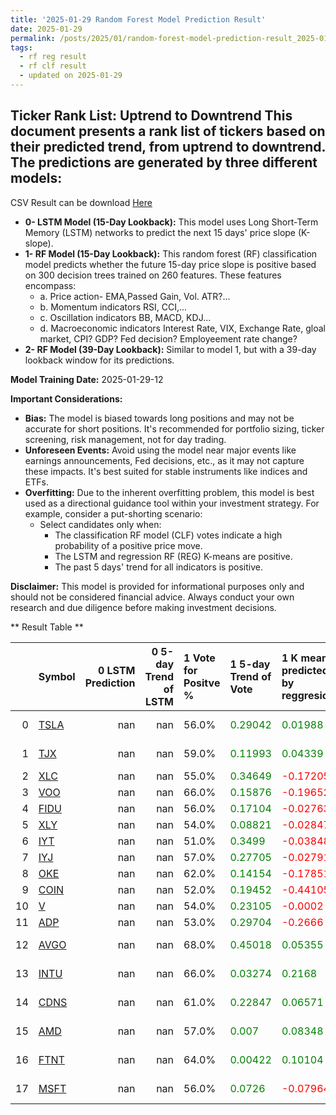 ```yaml
---
title: '2025-01-29 Random Forest Model Prediction Result'
date: 2025-01-29
permalink: /posts/2025/01/random-forest-model-prediction-result_2025-01-29_12/
tags:
  - rf reg result
  - rf clf result
  - updated on 2025-01-29
---
```

## Ticker Rank List: Uptrend to Downtrend This document presents a rank list of tickers based on their predicted trend, from uptrend to downtrend. The predictions are generated by three different models:
 CSV Result can be download [ Here ](https://cliffordhu.github.io/images/2025-01-29-random-forest-model-prediction-result_2025-01-29_12.csv) 

* **0- LSTM Model (15-Day Lookback):** This model uses Long Short-Term Memory (LSTM) networks to predict the next 15 days' price slope (K-slope). 
* **1- RF Model (15-Day Lookback):** This random forest (RF) classification model predicts whether the future 15-day price slope is positive based on 300 decision trees trained on 260 features. These features encompass: 
     * a. Price action- EMA,Passed Gain, Vol. ATR?...  
     * b. Momentum indicators  RSI, CCI,...  
     * c. Oscillation indicators  BB, MACD, KDJ... 
     * d. Macroeconomic indicators Interest Rate, VIX, Exchange Rate, gloal market, CPI? GDP? Fed decision? Employeement rate change? 
 * **2- RF Model (39-Day Lookback):** Similar to model 1, but with a 39-day lookback window for its predictions. 

 **Model Training Date:** 2025-01-29-12 
 
 **Important Considerations:** 
 
 * **Bias:** The model is biased towards long positions and may not be accurate for short positions. It's recommended for portfolio sizing, ticker screening, risk management, not for day trading.
 * **Unforeseen Events:** Avoid using the model near major events like earnings announcements, Fed decisions, etc., as it may not capture these impacts. It's best suited for stable instruments like indices and ETFs.
 * **Overfitting:** Due to the inherent overfitting problem, this model is best used as a directional guidance tool within your investment strategy. For example, consider a put-shorting scenario:
     * Select candidates only when: 
         * The classification RF model (CLF) votes indicate a high probability of a positive price move.
         * The LSTM and regression RF (REG) K-means are positive. 
         * The past 5 days' trend for all indicators is positive. 
 
 **Disclaimer:** This model is provided for informational purposes only and should not be considered financial advice. Always conduct your own research and due diligence before making investment decisions.



** Result Table **

</details>

|    | Symbol                                                  |   0 LSTM Prediction |   0 5-day Trend of LSTM | 1 Vote for Positve %   | 1 5-day Trend of Vote                        | 1 K mean predicted by reggresion             | 1 5-day Trend of K mean                      | 2 Vote for Positve %   | 2 5-day Trend of Vote                        | 2 K mean predicted by reggresion             | 2 5-day Trend of K mean                      |   3 LDA Gain Loss dB |   Total | Sector                 |   Rank |   Rank Percent |
|---:|:--------------------------------------------------------|--------------------:|------------------------:|:-----------------------|:---------------------------------------------|:---------------------------------------------|:---------------------------------------------|:-----------------------|:---------------------------------------------|:---------------------------------------------|:---------------------------------------------|---------------------:|--------:|:-----------------------|-------:|---------------:|
|  0 | [TSLA](https://finance.yahoo.com/quote/TSLA/financials) |                 nan |                     nan | 56.0%                  | <span style="color: green;"> 0.29042 </span> | <span style="color: green;"> 0.01988 </span> | <span style="color: red;"> -0.03168 </span>  | 56.0%                  | <span style="color: green;"> 0.31668 </span> | <span style="color: green;"> 0.07321 </span> | <span style="color: red;"> -0.00897 </span>  |              14.2412 | 15.3777 | Consumer Discretionary |     11 |           0.95 |
|  1 | [TJX](https://finance.yahoo.com/quote/TJX/financials)   |                 nan |                     nan | 59.0%                  | <span style="color: green;"> 0.11993 </span> | <span style="color: green;"> 0.04339 </span> | <span style="color: red;"> -0.00093 </span>  | 56.0%                  | <span style="color: red;"> -0.02349 </span>  | <span style="color: green;"> 0.03916 </span> | <span style="color: red;"> -0.00093 </span>  |              12.947  | 14.5064 | Consumer Discretionary |     16 |           0.93 |
|  2 | [XLC](https://finance.yahoo.com/quote/XLC/financials)   |                 nan |                     nan | 55.0%                  | <span style="color: green;"> 0.34649 </span> | <span style="color: red;"> -0.17205 </span>  | <span style="color: red;"> -0.00642 </span>  | 56.0%                  | <span style="color: green;"> 0.4538 </span>  | <span style="color: red;"> -0.16233 </span>  | <span style="color: red;"> -0.00595 </span>  |              18.5653 | 19.6653 | ETF                    |      3 |           0.99 |
|  3 | [VOO](https://finance.yahoo.com/quote/VOO/financials)   |                 nan |                     nan | 66.0%                  | <span style="color: green;"> 0.15876 </span> | <span style="color: red;"> -0.19652 </span>  | <span style="color: red;"> -0.00293 </span>  | 64.0%                  | <span style="color: green;"> 0.02809 </span> | <span style="color: red;"> -0.16219 </span>  | <span style="color: green;"> 0.01553 </span> |              13.5729 | 16.5624 | ETF                    |      7 |           0.97 |
|  4 | [FIDU](https://finance.yahoo.com/quote/FIDU/financials) |                 nan |                     nan | 56.0%                  | <span style="color: green;"> 0.17104 </span> | <span style="color: red;"> -0.02763 </span>  | <span style="color: green;"> 0.00885 </span> | 52.0%                  | <span style="color: green;"> 0.11877 </span> | <span style="color: red;"> -0.03602 </span>  | <span style="color: green;"> 0.009 </span>   |              15.6019 | 16.3577 | ETF                    |      8 |           0.97 |
|  5 | [XLY](https://finance.yahoo.com/quote/XLY/financials)   |                 nan |                     nan | 54.0%                  | <span style="color: green;"> 0.08821 </span> | <span style="color: red;"> -0.02847 </span>  | <span style="color: green;"> 0.01032 </span> | 56.0%                  | <span style="color: green;"> 0.24991 </span> | <span style="color: red;"> -0.05009 </span>  | <span style="color: red;"> -0.00022 </span>  |              13.1855 | 14.1706 | ETF                    |     20 |           0.92 |
|  6 | [IYT](https://finance.yahoo.com/quote/IYT/financials)   |                 nan |                     nan | 51.0%                  | <span style="color: green;"> 0.3499 </span>  | <span style="color: red;"> -0.03848 </span>  | <span style="color: green;"> 0.01038 </span> | 54.0%                  | <span style="color: green;"> 0.3142 </span>  | <span style="color: red;"> -0.03027 </span>  | <span style="color: green;"> 0.00993 </span> |              13.2804 | 13.7519 | ETF                    |     23 |           0.9  |
|  7 | [IYJ](https://finance.yahoo.com/quote/IYJ/financials)   |                 nan |                     nan | 57.0%                  | <span style="color: green;"> 0.27705 </span> | <span style="color: red;"> -0.02791 </span>  | <span style="color: green;"> 0.01359 </span> | 57.0%                  | <span style="color: green;"> 0.34401 </span> | <span style="color: red;"> -0.03004 </span>  | <span style="color: green;"> 0.01372 </span> |              12.1827 | 13.5916 | ETF                    |     24 |           0.9  |
|  8 | [OKE](https://finance.yahoo.com/quote/OKE/financials)   |                 nan |                     nan | 62.0%                  | <span style="color: green;"> 0.14154 </span> | <span style="color: red;"> -0.17851 </span>  | <span style="color: green;"> 0.0192 </span>  | 62.0%                  | <span style="color: green;"> 0.0912 </span>  | <span style="color: red;"> -0.19287 </span>  | <span style="color: green;"> 0.01509 </span> |              12.2219 | 14.591  | Energy                 |     14 |           0.94 |
|  9 | [COIN](https://finance.yahoo.com/quote/COIN/financials) |                 nan |                     nan | 52.0%                  | <span style="color: green;"> 0.19452 </span> | <span style="color: red;"> -0.44105 </span>  | <span style="color: green;"> 0.00599 </span> | 48.0%                  | <span style="color: green;"> 0.03794 </span> | <span style="color: red;"> -0.30888 </span>  | <span style="color: green;"> 0.0619 </span>  |              13.8542 | 13.9217 | Financials             |     22 |           0.91 |
| 10 | [V](https://finance.yahoo.com/quote/V/financials)       |                 nan |                     nan | 54.0%                  | <span style="color: green;"> 0.23105 </span> | <span style="color: red;"> -0.0002 </span>   | <span style="color: green;"> 0.02589 </span> | 54.0%                  | <span style="color: green;"> 0.27471 </span> | <span style="color: green;"> 0.03575 </span> | <span style="color: green;"> 0.02666 </span> |              12.4125 | 13.2376 | Financials             |     25 |           0.89 |
| 11 | [ADP](https://finance.yahoo.com/quote/ADP/financials)   |                 nan |                     nan | 53.0%                  | <span style="color: green;"> 0.29704 </span> | <span style="color: red;"> -0.2666 </span>   | <span style="color: red;"> -0.00563 </span>  | 52.0%                  | <span style="color: green;"> 0.34225 </span> | <span style="color: red;"> -0.23958 </span>  | <span style="color: green;"> 0.00097 </span> |              13.9195 | 14.4119 | Industrials            |     17 |           0.93 |
| 12 | [AVGO](https://finance.yahoo.com/quote/AVGO/financials) |                 nan |                     nan | 68.0%                  | <span style="color: green;"> 0.45018 </span> | <span style="color: green;"> 0.05355 </span> | <span style="color: green;"> 0.02573 </span> | 64.0%                  | <span style="color: green;"> 0.40308 </span> | <span style="color: green;"> 0.0538 </span>  | <span style="color: green;"> 0.02427 </span> |              19.2993 | 22.5533 | Information Technology |      1 |           1    |
| 13 | [INTU](https://finance.yahoo.com/quote/INTU/financials) |                 nan |                     nan | 66.0%                  | <span style="color: green;"> 0.03274 </span> | <span style="color: green;"> 0.2168 </span>  | <span style="color: red;"> -0.01575 </span>  | 63.0%                  | <span style="color: green;"> 0.06862 </span> | <span style="color: green;"> 0.2601 </span>  | <span style="color: green;"> 0.02408 </span> |              17.1387 | 19.991  | Information Technology |      2 |           0.99 |
| 14 | [CDNS](https://finance.yahoo.com/quote/CDNS/financials) |                 nan |                     nan | 61.0%                  | <span style="color: green;"> 0.22847 </span> | <span style="color: green;"> 0.06571 </span> | <span style="color: green;"> 0.04445 </span> | 65.0%                  | <span style="color: green;"> 0.30502 </span> | <span style="color: green;"> 0.07061 </span> | <span style="color: green;"> 0.04406 </span> |              15.8343 | 18.4486 | Information Technology |      4 |           0.98 |
| 15 | [AMD](https://finance.yahoo.com/quote/AMD/financials)   |                 nan |                     nan | 57.0%                  | <span style="color: green;"> 0.007 </span>   | <span style="color: green;"> 0.08348 </span> | <span style="color: green;"> 0.01671 </span> | 56.0%                  | <span style="color: red;"> -0.02812 </span>  | <span style="color: green;"> 0.08807 </span> | <span style="color: green;"> 0.03228 </span> |              14.4952 | 15.8281 | Information Technology |      9 |           0.96 |
| 16 | [FTNT](https://finance.yahoo.com/quote/FTNT/financials) |                 nan |                     nan | 64.0%                  | <span style="color: green;"> 0.00422 </span> | <span style="color: green;"> 0.10104 </span> | <span style="color: green;"> 0.00661 </span> | 67.0%                  | <span style="color: green;"> 0.07787 </span> | <span style="color: green;"> 0.11505 </span> | <span style="color: green;"> 0.00546 </span> |              11.8749 | 14.9445 | Information Technology |     13 |           0.95 |
| 17 | [MSFT](https://finance.yahoo.com/quote/MSFT/financials) |                 nan |                     nan | 56.0%                  | <span style="color: green;"> 0.0726 </span>  | <span style="color: red;"> -0.07964 </span>  | <span style="color: red;"> -0.00356 </span>  | 54.0%                  | <span style="color: red;"> -0.10875 </span>  | <span style="color: red;"> -0.08035 </span>  | <span style="color: green;"> 0.0101 </span>  |              13.2071 | 14.1741 | Information Technology |     19 |           0.92 |
 </details>

